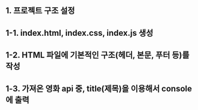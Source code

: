 ## 1. 프로젝트 구조 설정
##  1-1. index.html, index.css, index.js 생성
##  1-2. HTML 파일에 기본적인 구조(헤더, 본문, 푸터 등)를 작성
##  1-3. 가져온 영화 api 중, title(제목)을 이용해서 console에 출력
